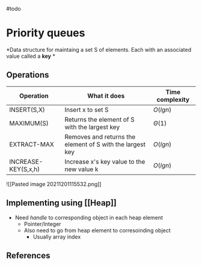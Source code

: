 #todo 

# Priority queues
*Data structure for maintaing a set S of elements. Each with an associated value called a **key** *

## Operations

| Operation           | What it does                                              | Time complexity |
| ------------------- | --------------------------------------------------------- | --------------- |
| INSERT(S,X)         | Insert x to set S                                         | $O(lgn)$        |
| MAXIMUM(S)          | Returns the element of S with the largest key             | $\Theta(1)$     |
| EXTRACT-MAX         | Removes and returns the element of S with the largest key | $O(lgn)$        |
| INCREASE-KEY(S,x,h) | Increase x's key value to the new value k                 | $O(lgn)$                |

![[Pasted image 20211201115532.png]]

## Implementing using [[Heap]]
- Need *handle* to corresponding object in each heap element
	- Pointer/Integer
	- Also need to go from heap element to corresoinding object
		- Usually array index


## References